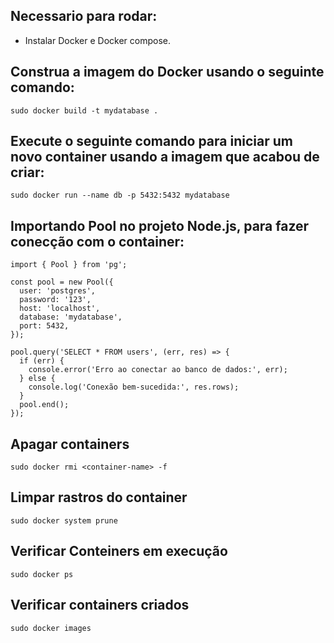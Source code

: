## Necessario para rodar:

- Instalar Docker e Docker compose.

## Construa a imagem do Docker usando o seguinte comando:

    sudo docker build -t mydatabase .

## Execute o seguinte comando para iniciar um novo container usando a imagem que acabou de criar:

    sudo docker run --name db -p 5432:5432 mydatabase

## Importando Pool no projeto Node.js, para fazer conecção com o container:

```
import { Pool } from 'pg';

const pool = new Pool({
  user: 'postgres',
  password: '123',
  host: 'localhost',
  database: 'mydatabase',
  port: 5432,
});

pool.query('SELECT * FROM users', (err, res) => {
  if (err) {
    console.error('Erro ao conectar ao banco de dados:', err);
  } else {
    console.log('Conexão bem-sucedida:', res.rows);
  }
  pool.end();
});
```

## Apagar containers

    sudo docker rmi <container-name> -f

## Limpar rastros do container

    sudo docker system prune

## Verificar Conteiners em execução

    sudo docker ps

## Verificar containers criados

    sudo docker images
